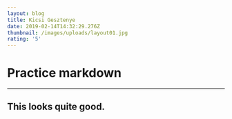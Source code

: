 ```yaml
---
layout: blog
title: Kicsi Gesztenye
date: 2019-02-14T14:32:29.276Z
thumbnail: /images/uploads/layout01.jpg
rating: '5'
---
```

# Practice markdown
---
## This looks quite good.
